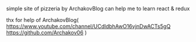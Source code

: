 simple site of pizzeria by ArchakovBlog can help me to learn react & redux

thx for help of ArchakovBlog(
  https://www.youtube.com/channel/UCdldbhAwO16vjnDwACTs5gQ
  https://github.com/Archakov06
)
